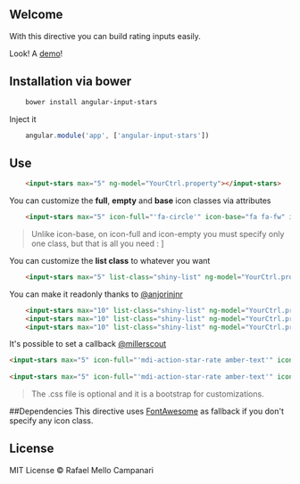 ## Welcome

With this directive you can build rating inputs easily. 

Look!  A [demo](http://lab.rafamello.com/angular-input-stars)!

## Installation via bower

```bash
	bower install angular-input-stars
```

Inject it
```javascript
    angular.module('app', ['angular-input-stars'])
```

## Use

```html
	<input-stars max="5" ng-model="YourCtrl.property"></input-stars>
```

You can customize the **full**, **empty** and **base** icon classes via attributes
```html
	<input-stars max="5" icon-full="'fa-circle'" icon-base="fa fa-fw" icon-empty="fa-circle-o" ng-model="YourCtrl.property"></input-stars>
```
> Unlike icon-base, on icon-full and icon-empty you must specify only one class, but that is all you need : ]

You can customize the **list class** to whatever you want
```html
	<input-stars max="5" list-class="shiny-list" ng-model="YourCtrl.property"></input-stars>
```

You can make it readonly thanks to [@anjorinjnr](https://github.com/anjorinjnr)
```html
	<input-stars max="10" list-class="shiny-list" ng-model="YourCtrl.property" isreadonly="false" ></input-stars>
	<input-stars max="10" list-class="shiny-list" ng-model="YourCtrl.property" isreadonly="true" ></input-stars>
	<input-stars max="10" list-class="shiny-list" ng-model="YourCtrl.property" readonly="" ></input-stars>
```

It's possible to set a callback [@millerscout](https://github.com/millerscout)
```html
<input-stars max="5" icon-full="'mdi-action-star-rate amber-text'" icon-base="mdi-action-star-rate" icon-empty="mdi-action-star-rate" ng-model="display.rating"></input-stars>
	
<input-stars max="5" icon-full="'mdi-action-star-rate amber-text'" icon-base="mdi-action-star-rate" icon-empty="mdi-action-star-rate" ng-model="model.rating" callback="model.changeRating" id-model="model.id"></input-stars>
```


> The .css file is optional and it is a bootstrap for customizations.

##Dependencies
This directive uses [FontAwesome](http://fortawesome.github.io/Font-Awesome/) as fallback if you don't specify any icon class.

## License

MIT License © Rafael Mello Campanari
